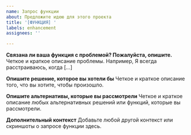 ```yaml
---
name: Запрос функции
about: Предложите идею для этого проекта
title: '[ФУНКЦИЯ] '
labels: enhancement
assignees: ''

---
```


**Связана ли ваша функция с проблемой? Пожалуйста, опишите.**
Четкое и краткое описание проблемы. Например, Я всегда расстраиваюсь, когда [...]

**Опишите решение, которое вы хотели бы**
Четкое и краткое описание того, что вы хотите, чтобы произошло.

**Опишите альтернативы, которые вы рассмотрели**
Четкое и краткое описание любых альтернативных решений или функций, которые вы рассмотрели.

**Дополнительный контекст**
Добавьте любой другой контекст или скриншоты о запросе функции здесь.